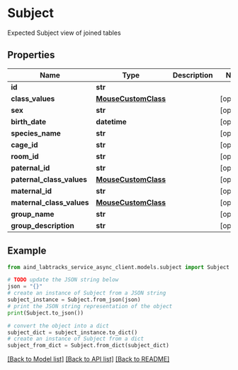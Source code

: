 # Subject

Expected Subject view of joined tables

## Properties

Name | Type | Description | Notes
------------ | ------------- | ------------- | -------------
**id** | **str** |  | 
**class_values** | [**MouseCustomClass**](MouseCustomClass.md) |  | [optional] 
**sex** | **str** |  | [optional] 
**birth_date** | **datetime** |  | [optional] 
**species_name** | **str** |  | [optional] 
**cage_id** | **str** |  | [optional] 
**room_id** | **str** |  | [optional] 
**paternal_id** | **str** |  | [optional] 
**paternal_class_values** | [**MouseCustomClass**](MouseCustomClass.md) |  | [optional] 
**maternal_id** | **str** |  | [optional] 
**maternal_class_values** | [**MouseCustomClass**](MouseCustomClass.md) |  | [optional] 
**group_name** | **str** |  | [optional] 
**group_description** | **str** |  | [optional] 

## Example

```python
from aind_labtracks_service_async_client.models.subject import Subject

# TODO update the JSON string below
json = "{}"
# create an instance of Subject from a JSON string
subject_instance = Subject.from_json(json)
# print the JSON string representation of the object
print(Subject.to_json())

# convert the object into a dict
subject_dict = subject_instance.to_dict()
# create an instance of Subject from a dict
subject_from_dict = Subject.from_dict(subject_dict)
```
[[Back to Model list]](../README.md#documentation-for-models) [[Back to API list]](../README.md#documentation-for-api-endpoints) [[Back to README]](../README.md)



